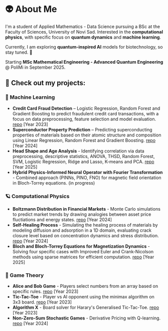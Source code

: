 # 👽 About Me

I'm a student of Applied Mathematics - Data Science pursuing a BSc at the Faculty of Sciences, University of Novi Sad. Interested in the **computational physics**, with specific focus on **quantum dynamics** and **machine learning**.

Currently, I am exploring **quantum-inspired AI** models for biotechnology, so stay tuned. 🧬

Starting **MSc Mathematical Engineering - Advanced Quantum Engineering** @ PoliMi in September 2025. 

## 🚀 Check out my projects:

### 🤖 Machine Learning
- **Credit Card Fraud Detection** – Logistic Regression, Random Forest and Gradient Boosting to predict fraudulent credit card transactions, with a focus on data preprocessing, feature selection and model evaluation. [repo](https://github.com/al3gzy/credit_card_fraud) [Year 2023]
- **Superconductor Property Prediction** – Predicting superconducting properties of materials based on their atomic structure and composition using Linear Regression, Random Forest and Gradient Boosting. [repo](https://github.com/al3gzy/superconductor_property) [Year 2024]
- **Head Shape and Age Analysis** - Identifying correlation via data preprocessing, descriptive statistics, ANOVA, THSD, Random Forest, SVM, Logistic Regression, Ridge and Lasso, K-means and PCA. [repo](https://github.com/al3gzy/head_shape_and_age) [Year 2025]
- **Hybrid Physics-Informed Neural Operator with Fourier Transformation** - Combined approach (PINNs, PINO, FNO) for magnetic field orientation in Bloch-Torrey equations. (in progress)

### 🪐 Computational Physics
- **Boltzmann Distribution in Financial Markets** - Monte Carlo simulations to predict market trends by drawing analogies between asset price fluctiations and energy states. [repo](https://github.com/al3gzy/boltzmann_financial_markets) [Year 2024]
- **Self-Healing Process** - Simulating the healing process of materials by modeling diffusion and adsorption in a 1D domain, evaluating crack closure level based on concentration dynamics and stress distribution. [repo](https://github.com/al3gzy/self_healing_rd_eq) [Year 2024]
- **Bloch and Bloch-Torrey Equations for Magnetization Dynamics** - Solving four specific cases with Improved Euler and Crank-Nicolson methods using sparse matrices for efficient computation. [repo](https://github.com/al3gzy/bloch_numerical) [Year 2025]

### 🎲 Game Theory
- **Alice and Bob Game** - Players select numbers from an array based on specific rules. [repo](https://github.com/al3gzy/alisa-bob) [Year 2023]
- **Tic-Tac-Toe** - Player vs AI opponent using the minimax algorithm on 3x3 board. [repo](https://github.com/al3gzy/tic_tac_toe) [Year 2023]
- **Algorithm X** - Board solver for Harary's Generalised Tic-Tac-Toe. [repo](https://github.com/al3gzy/animal_t3) [Year 2023]
- **Non-Zero-Sum Stochastic Games** - Derivative Pricing with Q-learning. [repo](https://github.com/al3gzy/q-learning_non-zero-sum) [Year 2024]
